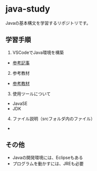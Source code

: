 # java-study
Javaの基本構文を学習するリポジトリです。

## 学習手順
1. VSCodeでJava環境を構築
- [参考記事](https://note.com/liber_grp/n/n88f3f0a6fdf1)
2. 参考教材
- [参考教材](https://www.udemy.com/course/java_basic/)
3. 使用ツールについて
- JavaSE
- JDK
4. ファイル説明（srcフォルダ内のファイル）
- 

## その他
- Javaの開発環境には、Eclipseもある
- プログラムを動かすには、JREも必要